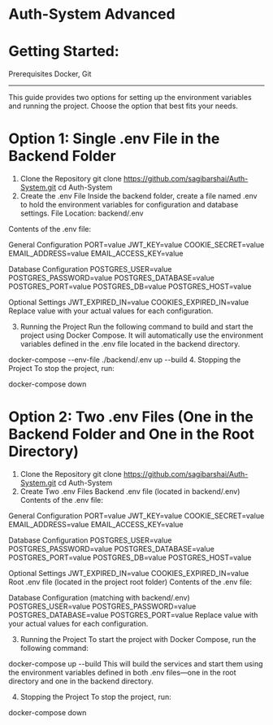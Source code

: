 
# Auth-System Advanced



# Getting Started:
Prerequisites
Docker, Git

---

This guide provides two options for setting up the environment variables and running the project. Choose the option that best fits your needs.

# Option 1: Single .env File in the Backend Folder
1. Clone the Repository
git clone https://github.com/sagibarshai/Auth-System.git
cd Auth-System
2. Create the .env File
Inside the backend folder, create a file named .env to hold the environment variables for configuration and database settings.
File Location: backend/.env

Contents of the .env file:

General Configuration
PORT=value
JWT_KEY=value
COOKIE_SECRET=value
EMAIL_ADDRESS=value
EMAIL_ACCESS_KEY=value

Database Configuration
POSTGRES_USER=value
POSTGRES_PASSWORD=value
POSTGRES_DATABASE=value
POSTGRES_PORT=value
POSTGRES_DB=value
POSTGRES_HOST=value

Optional Settings
JWT_EXPIRED_IN=value
COOKIES_EXPIRED_IN=value
Replace value with your actual values for each configuration.

3. Running the Project
Run the following command to build and start the project using Docker Compose. It will automatically use the environment variables defined in the .env file located in the backend directory.

docker-compose --env-file ./backend/.env up --build
4. Stopping the Project
To stop the project, run:

docker-compose down


# Option 2: Two .env Files (One in the Backend Folder and One in the Root Directory)
1. Clone the Repository
git clone https://github.com/sagibarshai/Auth-System.git
cd Auth-System
2. Create Two .env Files
Backend .env file (located in backend/.env)
Contents of the .env file:

General Configuration
PORT=value
JWT_KEY=value
COOKIE_SECRET=value
EMAIL_ADDRESS=value
EMAIL_ACCESS_KEY=value

Database Configuration
POSTGRES_USER=value
POSTGRES_PASSWORD=value
POSTGRES_DATABASE=value
POSTGRES_PORT=value
POSTGRES_DB=value
POSTGRES_HOST=value

Optional Settings
JWT_EXPIRED_IN=value
COOKIES_EXPIRED_IN=value
Root .env file (located in the project root folder)
Contents of the .env file:

Database Configuration (matching with backend/.env)
POSTGRES_USER=value
POSTGRES_PASSWORD=value
POSTGRES_DATABASE=value
POSTGRES_PORT=value
Replace value with your actual values for each configuration.

3. Running the Project
To start the project with Docker Compose, run the following command:

docker-compose up --build
This will build the services and start them using the environment variables defined in both .env files—one in the root directory and one in the backend directory.

4. Stopping the Project
To stop the project, run:

docker-compose down
